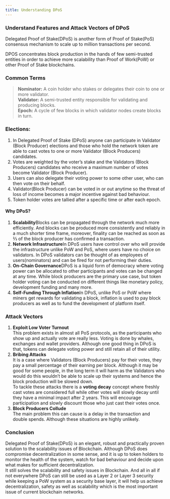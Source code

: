 ```yaml
---
title: Understanding DPoS
---
```


### Understand Features and Attack Vectors of DPoS

Delegated Proof of Stake(DPoS) is another form of Proof of Stake(PoS) consensus
mechanism to scale up to million transactions per second.

DPOS concentrates block production in the hands of few semi-trusted entities in
order to achieve more scalability than Proof of Work(PoW) or other Proof of
Stake blockchains.

### Common Terms

> **Nominator:** A coin holder who stakes or delegates their coin to one or more
> validator.<br> **Validator:** A semi-trusted entity responsible for validating
and producing blocks.<br> **Epoch:** A cycle of few blocks in which validator
nodes create blocks in turn.

### Elections: 

1.  In Delegated Proof of Stake (DPoS) anyone can participate in Validator (Block
Producer) elections and those who hold the network token are able to cast votes
to one or more Validator (Block Producers) candidates. 
1.  Votes are weighted by the voter’s stake and the Validators (Block Producers)
candidates who receive a maximum number of votes become Validator (Block
Producer).
1.  Users can also delegate their voting power to some other user, who can then vote
on their behalf.
1.  Validator(Block Producer) can be voted in or out anytime so the threat of loss
of income becomes a major incentive against bad behaviour.
1.  Token holder votes are tallied after a specific time or after each epoch.

#### Why DPoS?

1.  **Scalability**Blocks can be propagated through the network much more
efficiently. And blocks can be produced more consistently and reliably in a much
shorter time frame, moreover, finality can be reached as soon as ⅔ of the block
producer has confirmed a transaction.
1.  **Network Infrastructure**In DPoS users have control over who will provide the
infrastructure unlike PoW and PoS, where users have no choice on validators. In
DPoS validators can be thought of as employees of users(nominators) and can be
fired for not performing their duties.
1.  **On-Chain Governance**DPoS is a liquid form of democracy where voting power can
be allocated to other participants and votes can be changed at any time. While
block producers are the primary use case, but token holder voting can be
conducted on different things like monetary policy, development funding and many
more.
1.  **Self-Funding Through Inflation**In DPoS, unlike PoS or PoW where miners get
rewards for validating a block, inflation is used to pay block producers as well
as to fund the development of platform itself.

### Attack Vectors

1.  **Exploit Low Voter Turnout**<br>
This problem exists in almost all PoS protocols, as the participants who show up and actually vote are really less. 
Voting is done by whales, exchanges and wallet providers. Although one good thing in DPoS is that, tokens can 
delegate voting power and still retain all of their utility.
1.  **Bribing Attacks**<br>It is a case where Validators (Block Producers) pay for their
votes, they pay a small percentage of their earning per block. Although it may
be good for some people, in the long term it will harm as the Validators who
would do this wouldn’t be able to scale up their systems and hence the block
production will be slowed down.<br> To tackle these attacks there is a **voting
decay** concept where freshly cast votes are considered full while other votes
will slowly decay until they have a minimal impact after 2 years. This will
encourage participation and slowly discount those who just cast their votes
once.
1.  **Block Producers Collude**<br>The main problem this can cause is a delay in the
transaction and double spends. Although these situations are highly unlikely.

### Conclusion

Delegated Proof of Stake(DPoS) is an elegant, robust and practically proven
solution to the scalability issues of Blockchain. Although DPoS does compromise
decentralization in some sense, and it is up to token holders to monitor the
health of the system, watch for bad behaviour and decide upon what makes for
sufficient decentralization.<br> It still solves the scalability and safety
issues in Blockchain. And all in all if not everywhere DPoS can still be used as
a Layer 2 or Layer 3 security while keeping a PoW system as a security base
layer, it will help us achieve decentralization, safety as well as scalability
which is the most important issue of current blockchain networks.

<br> 
